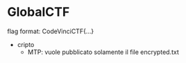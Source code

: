 # GlobalCTF
flag format: CodeVinciCTF{...}



- cripto
    - MTP: vuole pubblicato solamente il file encrypted.txt
